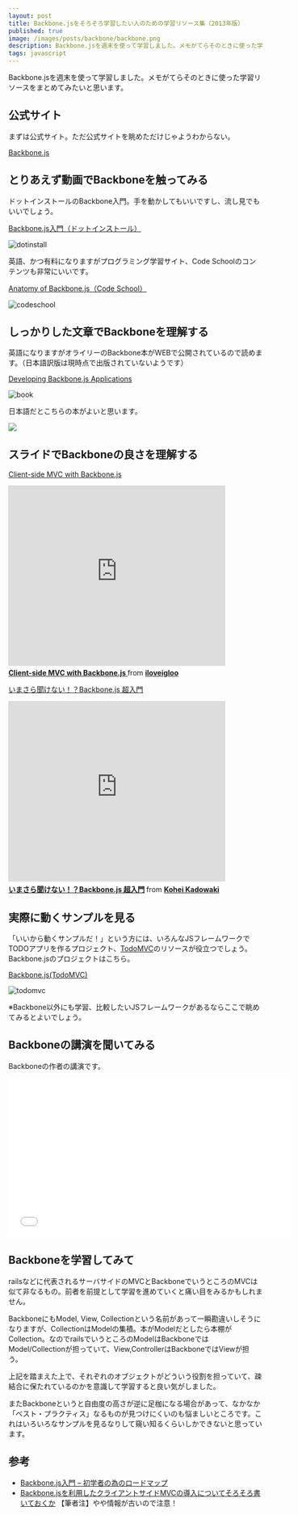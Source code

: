 ```yaml
---
layout: post
title: Backbone.jsをそろそろ学習したい人のための学習リソース集（2013年版）
published: true
image: /images/posts/backbone/backbone.png
description: Backbone.jsを週末を使って学習しました。メモがてらそのときに使った学習リソースをまとめてみたいと思います。
tags: javascript
---
```


Backbone.jsを週末を使って学習しました。メモがてらそのときに使った学習リソースをまとめてみたいと思います。

公式サイト
----
まずは公式サイト。ただ公式サイトを眺めただけじゃようわからない。

[Backbone.js](http://underscorejs.org/)

とりあえず動画でBackboneを触ってみる
----

ドットインストールのBackbone入門。手を動かしてもいいですし、流し見でもいいでしょう。

[Backbone.js入門（ドットインストール）](http://dotinstall.com/lessons/basic_backbonejs)

![dotinstall](/images/posts/backbone/dotinstall.png)

英語、かつ有料になりますがプログラミング学習サイト、Code Schoolのコンテンツも非常にいいです。

[Anatomy of Backbone.js（Code School）](http://www.codeschool.com/courses/anatomy-of-backbonejs)

![codeschool](/images/posts/backbone/codeschool.png)

しっかりした文章でBackboneを理解する
----

英語になりますがオライリーのBackbone本がWEBで公開されているので読めます。（日本語訳版は現時点で出版されていないようです）

[Developing Backbone.js Applications](http://addyosmani.github.io/backbone-fundamentals/)

![book](/images/posts/backbone/book.png)

日本語だとこちらの本がよいと思います。

<a href="http://www.amazon.co.jp/gp/product/4899773501/ref=as_li_tf_il?ie=UTF8&camp=247&creative=1211&creativeASIN=4899773501&linkCode=as2&tag=toshimaru-22"><img border="0" src="http://ws-fe.amazon-adsystem.com/widgets/q?_encoding=UTF8&ASIN=4899773501&Format=_SL160_&ID=AsinImage&MarketPlace=JP&ServiceVersion=20070822&WS=1&tag=toshimaru-22" ></a><img src="http://ir-jp.amazon-adsystem.com/e/ir?t=toshimaru-22&l=as2&o=9&a=4899773501" width="1" height="1" border="0" alt="" style="border:none !important; margin:0px !important;" />

スライドでBackboneの良さを理解する
---

[Client-side MVC with Backbone.js](http://www.slideshare.net/iloveigloo/clientside-mvc-with-backbonejs)

<iframe src="http://www.slideshare.net/slideshow/embed_code/12146222" width="427" height="356" frameborder="0" marginwidth="0" marginheight="0" scrolling="no" style="border:1px solid #CCC;border-width:1px 1px 0;margin-bottom:5px" allowfullscreen webkitallowfullscreen mozallowfullscreen> </iframe> <div style="margin-bottom:5px"> <strong> <a href="http://www.slideshare.net/iloveigloo/clientside-mvc-with-backbonejs" title="Client-side MVC with Backbone.js " target="_blank">Client-side MVC with Backbone.js </a> </strong> from <strong><a href="http://www.slideshare.net/iloveigloo" target="_blank">iloveigloo</a></strong> </div>

[いまさら聞けない！？Backbone.js 超入門](http://www.slideshare.net/kadoppe/backbonejs-22635630)

<iframe src="http://www.slideshare.net/slideshow/embed_code/22635630" width="427" height="356" frameborder="0" marginwidth="0" marginheight="0" scrolling="no" style="border:1px solid #CCC;border-width:1px 1px 0;margin-bottom:5px" allowfullscreen webkitallowfullscreen mozallowfullscreen> </iframe> <div style="margin-bottom:5px"> <strong> <a href="http://www.slideshare.net/kadoppe/backbonejs-22635630" title="いまさら聞けない！？Backbone.js 超入門" target="_blank">いまさら聞けない！？Backbone.js 超入門</a> </strong> from <strong><a href="http://www.slideshare.net/kadoppe" target="_blank">Kohei Kadowaki</a></strong> </div>

実際に動くサンプルを見る
---
「いいから動くサンプルだ！」という方には、いろんなJSフレームワークでTODOアプリを作るプロジェクト、[TodoMVC](http://todomvc.com/)のリソースが役立つでしょう。Backbone.jsのプロジェクトはこちら。

[Backbone.js(TodoMVC)](http://todomvc.com/architecture-examples/backbone/)

![todomvc](/images/posts/backbone/todomvc.png)

※Backbone以外にも学習、比較したいJSフレームワークがあるならここで眺めてみるとよいでしょう。 

Backboneの講演を聞いてみる
---
Backboneの作者の講演です。

<iframe width="560" height="315" src="//www.youtube.com/embed/4udR30JYenA" frameborder="0" allowfullscreen></iframe>

Backboneを学習してみて
----
railsなどに代表されるサーバサイドのMVCとBackboneでいうところのMVCは似て非なるもの。前者を前提として学習を進めていくと痛い目をみるかもしれません。

BackboneにもModel, View, Collectionという名前があって一瞬勘違いしそうになりますが、CollectionはModelの集積。本がModelだとしたら本棚がCollection。なのでrailsでいうところのModelはBackboneではModel/Collectionが担っていて、View,ControllerはBackboneではViewが担う。

上記を踏まえた上で、それぞれのオブジェクトがどういう役割を担っていて、疎結合に保たれているのかを意識して学習すると良い気がしました。

またBackboneというと自由度の高さが逆に足枷になる場合があって、なかなか「ベスト・プラクティス」なるものが見つけにくいのも悩ましいところです。これはいろいろなサンプルを見るなりして窺い知るくらいしかできないと思っています。

参考
----
* [Backbone.js入門 – 初学者の為のロードマップ](http://mawatari.jp/archives/roadmap-for-backbonejs-beginners)
* [Backbone.jsを利用したクライアントサイドMVCの導入についてそろそろ書いておくか](http://d.hatena.ne.jp/kazuk_i/20110407/1302130947) 【筆者注】やや情報が古いので注意！
